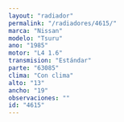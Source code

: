 ```yaml
---
layout: "radiador"
permalink: "/radiadores/4615/"
marca: "Nissan"
modelo: "Tsuru"
ano: "1985"
motor: "L4 1.6"
transmision: "Estándar"
parte: "63085"
clima: "Con clima"
alto: "13"
ancho: "19"
observaciones: ""
id: "4615"
---
```


